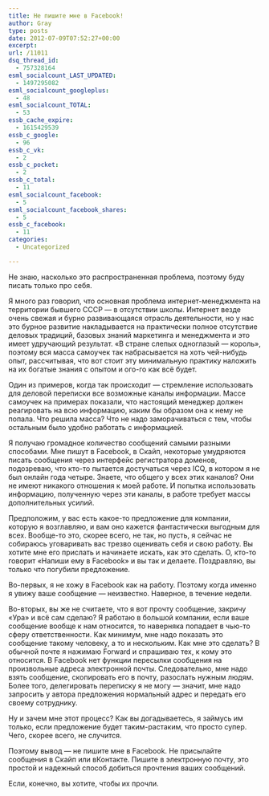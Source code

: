 ```yaml
---
title: Не пишите мне в Facebook!
author: Gray
type: posts
date: 2012-07-09T07:52:27+00:00
excerpt:
url: /11011
dsq_thread_id:
  - 757328164
esml_socialcount_LAST_UPDATED:
  - 1497295082
esml_socialcount_googleplus:
  - 48
esml_socialcount_TOTAL:
  - 53
essb_cache_expire:
  - 1615429539
essb_c_google:
  - 96
essb_c_vk:
  - 2
essb_c_pocket:
  - 2
essb_c_total:
  - 11
esml_socialcount_facebook:
  - 5
esml_socialcount_facebook_shares:
  - 5
essb_c_facebook:
  - 11
categories:
  - Uncategorized

---
```








Не знаю, насколько это распространенная проблема, поэтому буду писать только про себя.

Я много раз говорил, что основная проблема интернет-менеджмента на территории бывшего СССР — в отсутствии школы. Интернет везде очень свежая и бурно развивающаяся отрасль деятельности, но у нас это бурное развитие накладывается на практически полное отсутствие деловых традиций, базовых знаний маркетинга и менеджмента и это имеет удручающий результат. &#171;В стране слепых одноглазый — король&#187;, поэтому вся масса самоучек так набрасывается на хоть чей-нибудь опыт, рассчитывая, что вот стоит эту минимальную практику наложить на их богатые знания с опытом и ого-го как всё будет.

Один из примеров, когда так происходит — стремление использовать для деловой переписки все возможные каналы информации. Массе самоучек на примерах показали, что настоящий менеджер должен реагировать на всю информацию, каким бы образом она к нему не попала. Что решила масса? Что не надо заморачиваться с тем, чтобы остальным было удобно работать с информацией.

Я получаю громадное количество сообщений самыми разными способами. Мне пишут в Facebook, в Скайп, некоторые умудряются писать сообщения через интерфейс регистратора доменов, подозреваю, что кто-то пытается достучаться через ICQ, в котором я не был онлайн года четыре. Знаете, что общего у всех этих каналов? Они не имеют никакого отношения к моей работе. И попытка использовать информацию, полученную через эти каналы, в работе требует массы дополнительных усилий.

Предположим, у вас есть какое-то предложение для компании, которую я возглавляю, и вам оно кажется фантастически выгодным для всех. Вообще-то это, скорее всего, не так, но пусть, я сейчас не собираюсь уговаривать вас трезво оценивать себя и свою работу. Вы хотите мне его прислать и начинаете искать, как это сделать. О, кто-то говорит &#171;Напиши ему в Facebook&#187; и вы так и делаете. Поздравляю, вы только что погубили предложение.

Во-первых, я не хожу в Facebook как на работу. Поэтому когда именно я увижу ваше сообщение — неизвестно. Наверное, в течение недели.

Во-вторых, вы же не считаете, что я вот прочту сообщение, закричу &#171;Ура&#187; и всё сам сделаю? Я работаю в большой компании, если ваше сообщение вообще к нам относится, то наверняка попадает в чью-то сферу ответственности. Как минимум, мне надо показать это сообщение такому человеку, а то и нескольким. Как мне это сделать? В обычной почте я нажимаю Forward и спрашиваю тех, к кому это относится. В Facebook нет функции пересылки сообщения на произвольные адреса электронной почты. Следовательно, мне надо взять сообщение, скопировать его в почту, разослать нужным людям. Более того, делегировать переписку я не могу — значит, мне надо запросить у автора предложения нормальный адрес и передать его своему сотруднику.

Ну и зачем мне этот процесс? Как вы догадываетесь, я займусь им только, если предложение будет таким-растаким, что просто супер. Чего, скорее всего, не случится.

Поэтому вывод — не пишите мне в Facebook. Не присылайте сообщения в Скайп или вКонтакте. Пишите в электронную почту, это простой и надежный способ добиться прочтения ваших сообщений.

Если, конечно, вы хотите, чтобы их прочли.